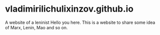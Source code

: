 # vladimirilichulixinzov.github.io
A website of a leninist
Hello you here. This is a website to share some idea of Marx, Lenin, Mao and so on.
